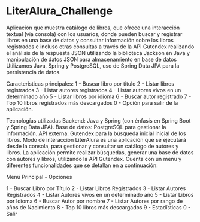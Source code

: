 # LiterAlura_Challenge
Aplicación que muestra catálogo de libros, que ofrece una interacción textual (vía consola) con los usuarios, donde pueden buscar y registrar libros en una base de datos y consultar información sobre los libros registrados e incluso otras consultas a través de la API Gutendex realizando el análisis de la respuesta JSON utilizando la biblioteca Jackson en Java y manipulación de datos JSON para almacenamiento en base de datos Utilizamos Java, Spring y PostgreSQL, uso de Spring Data JPA para la persistencia de datos.

Características principales: 1 - Buscar libro por titulo 2 - Listar libros registrados 3 - Listar autores registrados 4 - Listar autores vivos en un determinado año 5 - Listar libros por idioma 6 - Buscar autor registrado 7 - Top 10 libros registrados más descargados 0 - Opción para salir de la aplicación.

Tecnologías utilizadas Backend: Java y Spring (con énfasis en Spring Boot y Spring Data JPA). Base de datos: PostgreSQL para gestionar la información. API externa: Gutendex para la búsqueda inicial inicial de los libros. Modo de interacción LiterAlura es una aplicación que se ejecutará desde la consola, para gestionar y consultar un catálogo de autores y libros. La aplicación permite realizar búsquedas, generar una base de datos con autores y libros, utilizando la API Gutendex. Cuenta con un menu y diferentes funcionalidades que se detallan en a continuación:

Menú Principal - Opciones

1 - Buscar Libro por Título 2 - Listar Libros Registrados 3 - Listar Autores Registrados 4 - Listar Autores vivos en un determinado año 5 - Listar Libros por Idioma 6 - Buscar Autor por nombre 7 - Listar Autores por rango de años de Nacimiento 8 - Top 10 libros más descargados 9 - Estadísticas 0 - Salir
